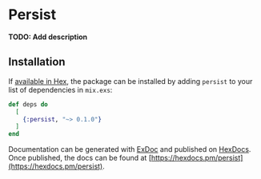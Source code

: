 # Persist

**TODO: Add description**

## Installation

If [available in Hex](https://hex.pm/docs/publish), the package can be installed
by adding `persist` to your list of dependencies in `mix.exs`:

```elixir
def deps do
  [
    {:persist, "~> 0.1.0"}
  ]
end
```

Documentation can be generated with [ExDoc](https://github.com/elixir-lang/ex_doc)
and published on [HexDocs](https://hexdocs.pm). Once published, the docs can
be found at [https://hexdocs.pm/persist](https://hexdocs.pm/persist).


